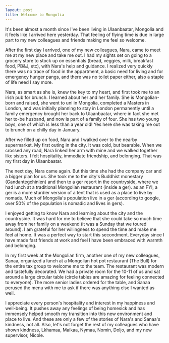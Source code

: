 ```yaml
---
layout: post
title: Welcome to Mongolia
---
```


It's been almost a month since I've been living in Ulaanbaatar, Mongolia and it feels like I arrived here yesterday. That feeling of flying time is due in large part to my new colleagues and friends making me feel so welcome.

After the first day I arrived, one of my new colleagues, Nara, came to meet me at my new place and take me out. I had my sights set on going to a grocery store to stock up on essentials (bread, veggies, milk, breakfast food, PB&J, etc), with Nara's help and guidance. I realized very quickly there was no trace of food in the appartment, a basic need for living and for emergency hunger pangs, and there was no toilet paper either, also a staple of life need I say more.

Nara, as smart as she is, knew the key to my heart, and first took me to an irish pub for brunch.
I learned about her and her family. She is Mongolian-born and raised, she went to uni in Mongolia, completed a Masters in London, and was initially planning to stay in London permanently until a family emergency brought her back to Ulaanbaatar, where in fact she met her to-be husband, and now is part of a family of four. She has two young boys, one of which is less than a year old! Yes here she was taking me out to brunch on a chilly day in January.

After we filled up on food, Nara and I walked over to the nearby supermarket. My first outing in the city. It was cold, but bearable. When we crossed any road, Nara linked her arm with mine and we walked together like sisters. I felt hospitality, immediate friendship, and belonging. That was my first day in Ulaanbaatar.

The next day, Nara came again. But this time she had the company car and a bigger plan for us. She took me to the city's Buddhist monestary (Gandantegchinlen) and then to a ger resort in the countryside, where we had lunch at a traditional Mongolian restaurant (inside a ger). as an FYI, a ger is a more sturdier version of a tent that is used as a place to live by nomads. Much of Mongolia's population live in a ger (according to google, over 50% of the population is nomadic and lives in gers).

I enjoyed getting to know Nara and learning about the city and the countryside. It was hard for me to believe that she could take so much time away from her family on a weekend (it was a Sunday that we toured around). I am grateful for her willingness to spend the time and make me feel at home. It was a perfect way to start this secondment. Everyday since I have made fast friends at work and feel I have been embraced with warmth and belonging.

In my first week at the Mongolian firm, another one of my new colleagues, Sanaa, organized a lunch at a Mongolian hot pot restaurant (The Bull) for the entire tax group to welcome me to the team. The restaurant was modern and tastefully decorated. We had a private room for the 10-11 of us and sat around a large circular table (circle tables are amazing for feeling connected to everyone). The more senior ladies ordered for the table, and Sanaa perused the menu with me to ask if there was anything else I wanted as well.

I appreciate every person's hospitality and interest in my happiness and well-being. It pushes away any feelings of being homesick and has immensely helped smooth my transition into this new environment and place to live. And these are only a few of the stories of Nara's and Sanaa's kindness, not all. Also, let's not forget the rest of my colleagues who have shown kindness, Lkhamaa, Maikaa, Nymaa, Nomin, Doljo, and my new supervisor, Nicole.
